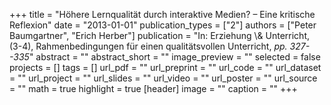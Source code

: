 +++
title = "Höhere Lernqualität durch interaktive Medien? – Eine kritische Reflexion"
date = "2013-01-01"
publication_types = ["2"]
authors = ["Peter Baumgartner", "Erich Herber"]
publication = "In: Erziehung \\& Unterricht, (3-4), Rahmenbedingungen für einen qualitätsvollen Unterricht, _pp. 327--335_"
abstract = ""
abstract_short = ""
image_preview = ""
selected = false
projects = []
tags = []
url_pdf = ""
url_preprint = ""
url_code = ""
url_dataset = ""
url_project = ""
url_slides = ""
url_video = ""
url_poster = ""
url_source = ""
math = true
highlight = true
[header]
image = ""
caption = ""
+++
